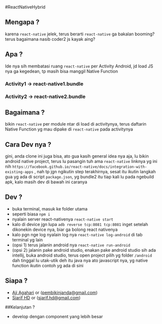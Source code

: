 #ReactNativeHybrid
	
## Mengapa ?
karena `react-native` jelek, terus berarti `react-native` ga bakalan booming? terus bagaimana nasib coder2 js kayak aing?

## Apa ?
Ide nya sih membatasi ruang `react-native` per Activity Android, jd load JS nya ga kegedean, tp masih bisa manggil Native Function

### Activity1 -> react-native1.bundle
### Activity2 -> react-native2.bundle

## Bagaimana ?
bikin `react-native` per module ntar di load di activitynya, terus daftarin Native Function yg mau dipake di `react-native` pada activitynya

## Cara Dev nya ?
gini, anda clone ini juga bisa, ato gua kasih general idea nya aja, lu bikin android native project, terus lu pasangin tuh ama `react-native`
linknya yg ini nih `https://facebook.github.io/react-native/docs/integration-with-existing-apps` , nah tp jgn ngikutin step terakhirnya, sesat itu
ikutin langkah gua yg ada di script `package.json`, yg bundle2 itu tiap kali lu pada ngebuild apk, kalo masih dev di bawah ini caranya

## Dev ?
 - buka terminal, masuk ke folder utama
 - seperti biasa `npm i`
 - nyalain server react-nativenya `react-native start`
 - kalo di device jgn lupa `adb reverse tcp:8081 tcp:8081` inget setelah dikonekin device nya, biar ga bolong react nativenya
 - kalo pgn nge log nyalain log nya `react-native log-android` di tab terminal yg lain
 - (opsi 1) terus jalanin android nya `react-native run-android` 
 - (opsi 2) jalanin pake android studio, enakan pake android studio sih ada intellij, buka android studio, terus open project pilih yg folder `/android`
dah tinggal lu utak-utik deh itu java nya ato javascript nya, yg native function ikutin contoh yg ada di sini

## Siapa ?
-  [Aji Agahari](mailto:ajiagahari@efishery.com) or 
    (pembikinjanda@gmail.com) 
-  [Sjarif HD](mailto:sjarif.hd@efishery.com) or (sjarif.hd@gmail.com) 

##Kelanjutan ?
 - develop dengan component yang lebih besar
